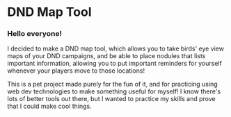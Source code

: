 # DND Map Tool
### Hello everyone!

I decided to make a DND map tool, which allows you to take birds' eye view maps of your DND campaigns, and be able to place nodules that lists important information, allowing you to put important reminders for yourself whenever your players move to those locations! 

This is a pet project made purely for the fun of it, and for practicing using web dev technologies to make something useful for myself! I know there's lots of better tools out there, but I wanted to practice my skills and prove that I could make cool things.
